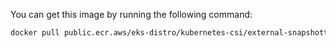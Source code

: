 You can get this image by running the following command:

```bash
docker pull public.ecr.aws/eks-distro/kubernetes-csi/external-snapshotter/csi-snapshotter:<tag>
```
